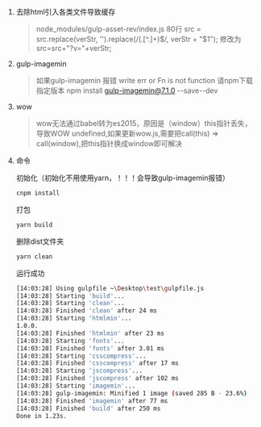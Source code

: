 1. 去除html引入各类文件导致缓存
    > node_modules/gulp-asset-rev/index.js
    > 80行 src = src.replace(verStr, '').replace(/(\.[^\.]+)$/, verStr + "$1"); 修改为  src=src+"?v="+verStr;

2. gulp-imagemin
    > 如果gulp-imagemin 报错 write err or Fn is not function 请npm下载指定版本 npm install gulp-imagemin@7.1.0 --save--dev

3. wow
    > wow无法通过babel转为es2015，原因是（window）this指针丢失，导致WOW undefined,如果更新wow.js,需要把call(this) => call(window),把this指针换成window即可解决

4. 命令
    
    初始化（初始化不用使用yarn，！！！会导致gulp-imagemin报错）
    ```sh
    cnpm install
    ```
    
    打包
    ```sh
    yarn build
    ```

    删除dist文件夹
    ```sh
    yarn clean
    ```

    运行成功
    ```sh
    [14:03:28] Using gulpfile ~\Desktop\test\gulpfile.js
    [14:03:28] Starting 'build'...
    [14:03:28] Starting 'clean'...
    [14:03:28] Finished 'clean' after 24 ms
    [14:03:28] Starting 'htmlmin'...
    1.0.0.
    [14:03:28] Finished 'htmlmin' after 23 ms
    [14:03:28] Starting 'fonts'...
    [14:03:28] Finished 'fonts' after 3.01 ms
    [14:03:28] Starting 'csscompress'...
    [14:03:28] Finished 'csscompress' after 17 ms
    [14:03:28] Starting 'jscompress'...
    [14:03:28] Finished 'jscompress' after 102 ms
    [14:03:28] Starting 'imagemin'...
    [14:03:28] gulp-imagemin: Minified 1 image (saved 285 B - 23.6%)
    [14:03:28] Finished 'imagemin' after 77 ms
    [14:03:28] Finished 'build' after 250 ms
    Done in 1.23s.
    ```
